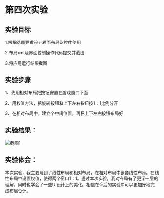 # 第四次实验

## 实验目标

1.根据选题要求设计界面布局及控件使用

2.布局xml及界面控制操作代码提交并截图

3.将应用运行结果截图

## 实验步骤

1、先用相对布局把按钮安置在游戏窗口下面

2、用权值方法，把旋转按钮和上下左右按钮按1：1比例分开

3、在相对布局中，建立个中间位置，再把上下左右按钮布局好

## 实验结果：
![截图1](https://github.com/szayd/android-labs-2018/blob/master/com1614080901133/%E7%AC%AC%E5%9B%9B%E6%AC%A1%E5%AE%9E%E9%AA%8C%E6%88%AA%E5%9B%BE.png)

## 实验体会：
  本次实验，我主要用到了线性布局和相对布局，在相对布局中嵌套线性布局。在线性布局中设置权值，使得两个窗口1：1。通过本次实验，我对布局有了更深一层的
  理解，同时也学会了一些UI设计上的美化。相信在今后的实验中可以更加好地完成布局设计。
